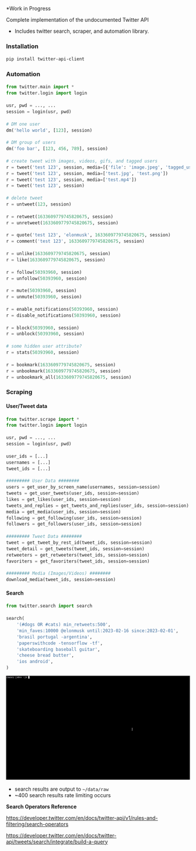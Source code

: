 *Work in Progress

Complete implementation of the undocumented Twitter API

- Includes twitter search, scraper, and automation library.


### Installation
```bash
pip install twitter-api-client
```

### Automation

```python
from twitter.main import *
from twitter.login import login

usr, pwd = ..., ...
session = login(usr, pwd)

# DM one user
dm('hello world', [123], session)

# DM group of users
dm('foo bar', [123, 456, 789], session)

# create tweet with images, videos, gifs, and tagged users
r = tweet('test 123', session, media=[{'file': 'image.jpeg', 'tagged_users': [123234345456], 'alt': 'some image'}])
r = tweet('test 123', session, media=['test.jpg', 'test.png'])
r = tweet('test 123', session, media=['test.mp4'])
r = tweet('test 123', session)

# delete tweet
r = untweet(123, session)

r = retweet(1633609779745820675, session)
r = unretweet(1633609779745820675, session)

r = quote('test 123', 'elonmusk', 1633609779745820675, session)
r = comment('test 123', 1633609779745820675, session)

r = unlike(1633609779745820675, session)
r = like(1633609779745820675, session)

r = follow(50393960, session)
r = unfollow(50393960, session)

r = mute(50393960, session)
r = unmute(50393960, session)

r = enable_notifications(50393960, session)
r = disable_notifications(50393960, session)

r = block(50393960, session)
r = unblock(50393960, session)

# some hidden user attribute?
r = stats(50393960, session)

r = bookmark(1633609779745820675, session)
r = unbookmark(1633609779745820675, session)
r = unbookmark_all(1633609779745820675, session)

```

### Scraping
#### User/Tweet data

```python
from twitter.scrape import *
from twitter.login import login

usr, pwd = ..., ...
session = login(usr, pwd)

user_ids = [...]
usernames = [...]
tweet_ids = [...]

######### User Data ########
users = get_user_by_screen_name(usernames, session=session)
tweets = get_user_tweets(user_ids, session=session)
likes = get_likes(user_ids, session=session)
tweets_and_replies = get_tweets_and_replies(user_ids, session=session)
media = get_media(user_ids, session=session)
following = get_following(user_ids, session=session)
followers = get_followers(user_ids, session=session)

######### Tweet Data ########
tweet = get_tweet_by_rest_id(tweet_ids, session=session)
tweet_detail = get_tweets(tweet_ids, session=session)
retweeters = get_retweeters(tweet_ids, session=session)
favoriters = get_favoriters(tweet_ids, session=session)

######### Media (Images/Videos) ########
download_media(tweet_ids, session=session)
```

#### Search

```python   
from twitter.search import search

search(
    '(#dogs OR #cats) min_retweets:500',
    'min_faves:10000 @elonmusk until:2023-02-16 since:2023-02-01',
    'brasil portugal -argentina',
    'paperswithcode -tensorflow -tf',
    'skateboarding baseball guitar',
    'cheese bread butter',
    'ios android',
)
```
![](assets/example-search.gif)

- search results are output to `~/data/raw`
- ~400 search results rate limiting occurs

**Search Operators Reference**

https://developer.twitter.com/en/docs/twitter-api/v1/rules-and-filtering/search-operators

https://developer.twitter.com/en/docs/twitter-api/tweets/search/integrate/build-a-query
